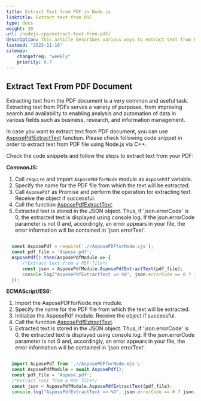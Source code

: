 ```yaml
---
title: Extract Text from PDF in Node.js
linktitle: Extract text from PDF
type: docs
weight: 30
url: /nodejs-cpp/extract-text-from-pdf/
description: This article describes various ways to extract text from PDF documents using Aspose.PDF for Node.js via C++. 
lastmod: "2023-11-16"
sitemap:
    changefreq: "weekly"
    priority: 0.7
---
```


## Extract Text From PDF Document

Extracting text from the PDF document is a very common and useful task. 
Extracting text from PDFs serves a variety of purposes, from improving search and availability to enabling analysis and automation of data in various fields such as business, research, and information management.

In case you want to extract text from PDF document, you can use [AsposePdfExtractText](https://reference.aspose.com/pdf/nodejs-cpp/convert/asposepdfextracttext/) function. 
Please check following code snippet in order to extract text from PDF file using Node.js via C++.

Check the code snippets and follow the steps to extract text from your PDF:

**CommonJS:**

1. Call `require` and import `AsposePDFforNode` module as `AsposePdf` variable.
1. Specify the name for the PDF file from which the text will be extracted.
1. Call `AsposePdf` as Promise and perform the operation for extracting text. Receive the object if successful.
1. Call the function [AsposePdfExtractText](https://reference.aspose.com/pdf/nodejs-cpp/convert/asposepdfextracttext/).
1. Extracted text is stored in the JSON object. Thus, if 'json.errorCode' is 0, the extracted text is displayed using console.log. If the json.errorCode parameter is not 0 and, accordingly, an error appears in your file, the error information will be contained in 'json.errorText'.

```js

  const AsposePdf = require('.//AsposePDFforNode.cjs');
  const pdf_file = 'Aspose.pdf';
  AsposePdf().then(AsposePdfModule => {
      /*Extract text from a PDF-file*/
      const json = AsposePdfModule.AsposePdfExtractText(pdf_file);
      console.log("AsposePdfExtractText => %O", json.errorCode == 0 ? json.extractText : json.errorText);
  });
```

**ECMAScript/ES6:**

1. Import the AsposePDFforNode.mjs module.
1. Specify the name for the PDF file from which the text will be extracted.
1. Initialize the AsposePdf module. Receive the object if successful.
1. Call the function [AsposePdfExtractText](https://reference.aspose.com/pdf/nodejs-cpp/convert/asposepdfextracttext/).
1. Extracted text is stored in the JSON object. Thus, if 'json.errorCode' is 0, the extracted text is displayed using console.log. If the json.errorCode parameter is not 0 and, accordingly, an error appears in your file, the error information will be contained in 'json.errorText'.

```js

  import AsposePdf from './/AsposePDFforNode.mjs';
  const AsposePdfModule = await AsposePdf();
  const pdf_file = 'Aspose.pdf';
  /*Extract text from a PDF-file*/
  const json = AsposePdfModule.AsposePdfExtractText(pdf_file);
  console.log("AsposePdfExtractText => %O", json.errorCode == 0 ? json.extractText : json.errorText);
```
